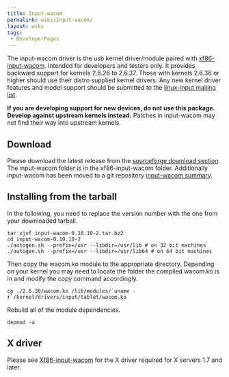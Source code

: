 ```yaml
---
title: Input-wacom
permalink: wiki/Input-wacom/
layout: wiki
tags:
 - DeveloperPages
---
```


The input-wacom driver is the usb kernel driver/module paired with
[xf86-input-wacom](xf86-input-wacom "wikilink"). Intended for developers
and testers only. It provides backward support for kernels 2.6.26 to
2.6.37. Those with kernels 2.6.36 or higher should use their distro
supplied kernel drivers. Any new kernel driver features and model
support should be submitted to the [linux-input mailing
list](https://patchwork.kernel.org/project/linux-input/).

**If you are developing support for new devices, do not use this
package. Develop against upstream kernels instead.** Patches in
input-wacom may not find their way into upstream kernels.

Download
--------

Please download the latest release from the [sourceforge download
section](https://sourceforge.net/projects/linuxwacom/files/xf86-input-wacom/input-wacom/).
The input-wacom folder is in the xf86-input-wacom folder. Additionally
input-wacom has been moved to a git repository [input-wacom
summary](http://linuxwacom.git.sourceforge.net/git/gitweb.cgi?p=linuxwacom/input-wacom;a=summary).

Installing from the tarball
---------------------------

In the following, you need to replace the version number with the one
from your downloaded tarball.

    tar xjvf input-wacom-0.10.10-2.tar.bz2
    cd input-wacom-0.10.10-2
    ./autogen.sh --prefix=/usr --libdir=/usr/lib # on 32 bit machines
    ./autogen.sh --prefix=/usr --libdir=/usr/lib64 # on 64 bit machines

Then copy the wacom.ko module to the appropriate directory. Depending on
your kernel you may need to locate the folder the compiled wacom.ko is
in and modify the copy command accordingly.

    cp ./2.6.30/wacom.ko /lib/modules/`uname -r`/kernel/drivers/input/tablet/wacom.ko

Rebuild all of the module dependencies.

    depmod -a

X driver
--------

Please see [Xf86-input-wacom](/wiki/Xf86-input-wacom "wikilink") for the X
driver required for X servers 1.7 and later.
